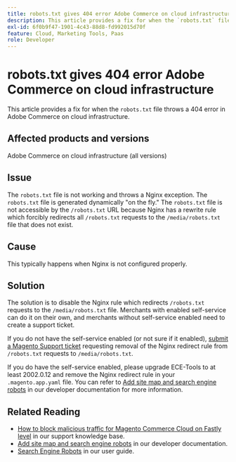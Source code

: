 ```yaml
---
title: robots.txt gives 404 error Adobe Commerce on cloud infrastructure
description: This article provides a fix for when the `robots.txt` file throws a 404 error in Adobe Commerce on cloud infrastructure.
exl-id: 6f0b9f47-1901-4c43-88d8-fd992015d70f
feature: Cloud, Marketing Tools, Paas
role: Developer
---
```

# robots.txt gives 404 error Adobe Commerce on cloud infrastructure

This article provides a fix for when the `robots.txt` file throws a 404 error in Adobe Commerce on cloud infrastructure.

## Affected products and versions

Adobe Commerce on cloud infrastructure (all versions)

## Issue

The `robots.txt` file is not working and throws a Nginx exception. The `robots.txt` file is generated dynamically "on the fly." The `robots.txt` file is not accessible by the `/robots.txt` URL because Nginx has a rewrite rule which forcibly redirects all `/robots.txt` requests to the `/media/robots.txt` file that does not exist.

## Cause

This typically happens when Nginx is not configured properly.

## Solution

The solution is to disable the Nginx rule which redirects `/robots.txt` requests to the `/media/robots.txt` file. Merchants with enabled self-service can do it on their own, and merchants without self-service enabled need to create a support ticket.

If you do not have the self-service enabled (or not sure if it enabled), [submit a Magento Support ticket](/help/help-center-guide/help-center/magento-help-center-user-guide.md#submit-ticket) requesting removal of the Nginx redirect rule from `/robots.txt` requests to `/media/robots.txt`.

If you do have the self-service enabled, please upgrade ECE-Tools to at least 2002.0.12 and remove the Nginx redirect rule in your `.magento.app.yaml` file. You can refer to [Add site map and search engine robots](https://experienceleague.adobe.com/docs/commerce-cloud-service/user-guide/configure-store/robots-sitemap.html) in our developer documentation for more information.

## Related Reading

* [How to block malicious traffic for Magento Commerce Cloud on Fastly level](/help/how-to/general/block-malicious-traffic-for-magento-commerce-on-fastly-level.md) in our support knowledge base.
* [Add site map and search engine robots](https://devdocs.magento.com/cloud/trouble/robots-sitemap.html) in our developer documentation.
* [Search Engine Robots](https://experienceleague.adobe.com/docs/commerce-admin/marketing/seo/seo-overview.html#search-engine-robots) in our user guide.
